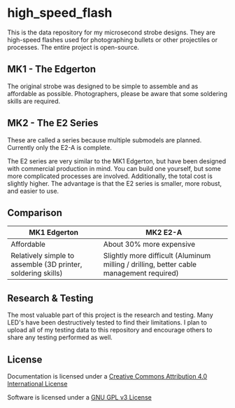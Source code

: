# high_speed_flash
This is the data repository for my microsecond strobe designs.  They are high-speed flashes used for photographing bullets or other projectiles or processes.  The entire project is open-source.

## MK1 - The Edgerton

The original strobe was designed to be simple to assemble and as affordable as possible.  Photographers, please be aware that some soldering skills are required.

## MK2 - The E2 Series

These are called a series because multiple submodels are planned.  Currently only the E2-A is complete.

The E2 series are very similar to the MK1 Edgerton, but have been designed with commercial production in mind.  You can build one yourself, but some more complicated processes are involved.  Additionally, the total cost is slightly higher.  The advantage is that the E2 series is smaller, more robust, and easier to use.

## Comparison

MK1 Edgerton | MK2 E2-A
------------ | -------------
Affordable | About 30% more expensive
Relatively simple to assemble (3D printer, soldering skills) | Slightly more difficult (Aluminum milling / drilling, better cable management required)

## Research & Testing
The most valuable part of this project is the research and testing.  Many LED's have been destructively tested to find their limitations.  I plan to upload all of my testing data to this repository and encourage others to share any testing performed as well.

## License

Documentation is licensed under a [Creative Commons Attribution 4.0 International License](https://creativecommons.org/licenses/by/4.0/)

Software is licensed under a [GNU GPL v3 License](https://www.gnu.org/licenses/gpl-3.0.txt)
